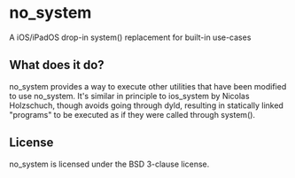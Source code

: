 # no_system

A iOS/iPadOS drop-in system() replacement for built-in use-cases

## What does it do?

no_system provides a way to execute other utilities that have been modified to use no_system.
It's similar in principle to ios_system by Nicolas Holzschuch, though avoids going through dyld,
resulting in statically linked "programs" to be executed as if they were called through system().

## License

no_system is licensed under the BSD 3-clause license.
